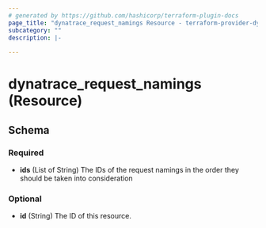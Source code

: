 ```yaml
---
# generated by https://github.com/hashicorp/terraform-plugin-docs
page_title: "dynatrace_request_namings Resource - terraform-provider-dynatrace"
subcategory: ""
description: |-
  
---
```


# dynatrace_request_namings (Resource)





<!-- schema generated by tfplugindocs -->
## Schema

### Required

- **ids** (List of String) The IDs of the request namings in the order they should be taken into consideration

### Optional

- **id** (String) The ID of this resource.


